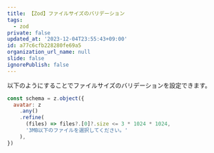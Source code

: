 ```yaml
---
title: 【Zod】ファイルサイズのバリデーション
tags:
  - zod
private: false
updated_at: '2023-12-04T23:55:43+09:00'
id: a77c6cfb228280fe69a5
organization_url_name: null
slide: false
ignorePublish: false
---
```

以下のようにすることでファイルサイズのバリデーションを設定できます。

```js
const schema = z.object({
  avatar: z
    .any()
    .refine(
      (files) => files?.[0]?.size <= 3 * 1024 * 1024,
      '3MB以下のファイルを選択してください。'
    ),
})
```
